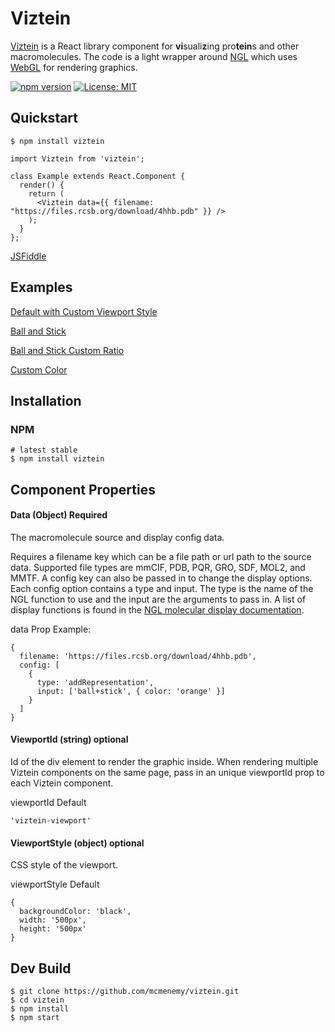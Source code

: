 # Viztein

[Viztein](https://mcmenemy.github.io/viztein/) is a React library component for **vi**suali**z**ing pro**tein**s and other macromolecules. The code is a light wrapper around [NGL](https://github.com/arose/ngl) which uses [WebGL](https://get.webgl.org/) for rendering graphics.

[![npm version](https://badge.fury.io/js/viztein.svg)](https://badge.fury.io/js/viztein)
[![License: MIT](https://img.shields.io/badge/License-MIT-yellow.svg)](https://opensource.org/licenses/MIT)

## Quickstart

```
$ npm install viztein
```

```
import Viztein from 'viztein';

class Example extends React.Component {
  render() {
    return (
      <Viztein data={{ filename: "https://files.rcsb.org/download/4hhb.pdb" }} />
    );
  }
};
```

[JSFiddle](https://jsfiddle.net/mcmenemy/usq4216m/)

## Examples

[Default with Custom Viewport Style](https://jsfiddle.net/mcmenemy/unf82t7p/)

[Ball and Stick](https://jsfiddle.net/mcmenemy/ho62qcwd/)

[Ball and Stick Custom Ratio](https://jsfiddle.net/mcmenemy/uk0easm9/)

[Custom Color](https://jsfiddle.net/mcmenemy/cvo3gq64/)

## Installation

### NPM

```
# latest stable
$ npm install viztein
```

## Component Properties

#### Data (Object) Required

The macromolecule source and display config data.

Requires a filename key which can be a file path or url path to the source data. Supported file types are mmCIF, PDB, PQR, GRO, SDF, MOL2, and MMTF. A config key can also be passed in to change the display options. Each config option contains a type and input. The type is the name of the NGL function to use and the input are the arguments to pass in. A list of display functions is found in the [NGL molecular display documentation](http://nglviewer.org/ngl/api/manual/molecular-representations.html).

data Prop Example:

```
{
  filename: 'https://files.rcsb.org/download/4hhb.pdb',
  config: [
    {
      type: 'addRepresentation',
      input: ['ball+stick', { color: 'orange' }]
    }
  ]
}
```

#### ViewportId (string) optional

Id of the div element to render the graphic inside. When rendering multiple Viztein components on the same page, pass in an unique viewportId prop to each Viztein component.

viewportId Default

```
'viztein-viewport'
```

#### ViewportStyle (object) optional

CSS style of the viewport.

viewportStyle Default

```
{
  backgroundColor: 'black',
  width: '500px',
  height: '500px'
}
```

## Dev Build

```
$ git clone https://github.com/mcmenemy/viztein.git
$ cd viztein
$ npm install
$ npm start
```
